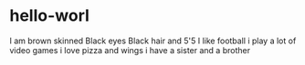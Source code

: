 # hello-worl
I am brown skinned Black eyes Black hair and 5'5
I like football
i play a lot of video  games 
i love pizza and wings
i have a sister and a brother 
